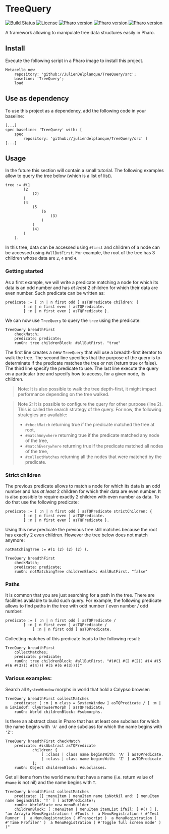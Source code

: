 # TreeQuery
[![Build Status](https://travis-ci.org/juliendelplanque/TreeQuery.svg?branch=master)](https://travis-ci.org/juliendelplanque/TreeQuery)
[![License](https://img.shields.io/badge/license-MIT-blue.svg)](LICENSE)
[![Pharo version](https://img.shields.io/badge/Pharo-6.1-%23aac9ff.svg)](https://pharo.org/download)
[![Pharo version](https://img.shields.io/badge/Pharo-7.0-%23aac9ff.svg)](https://pharo.org/download)
[![Pharo version](https://img.shields.io/badge/Pharo-8.0-%23aac9ff.svg)](https://pharo.org/download)

A framework allowing to manipulate tree data structures easily in Pharo.

## Install
Execute the following script in a Pharo image to install this project.

```Smalltalk
Metacello new
    repository: 'github://JulienDelplanque/TreeQuery/src';
    baseline: 'TreeQuery';
    load
```

## Use as dependency
To use this project as a dependency, add the following code in your baseline:
```Smalltalk
[...]
spec baseline: 'TreeQuery' with: [ 
	spec
		repository: 'github://juliendelplanque/TreeQuery/src' ]
[...]
```

## Usage
In the future this section will contain a small tutorial.
The following examples allow to query the tree below (which is a list of list).

```
tree := #(1 
		(2 
			(2)
		)
		(4
			(5
				(6
					(3)
				)
			)
			(4)
		)
	).
```

In this tree, data can be accessed using `#first` and children of a node can be accessed using `#allButFirst`.
For example, the root of the tree has 3 children whose data are `2`, `4` and `4`.

### Getting started

As a first example, we will write a predicate matching a node for which its data is an odd number and has *at least* 2 children for which their data are even number. Such predicate can be written as:

```
predicate := [ :n | n first odd ] asTQPredicate children: {
		[ :n | n first even ] asTQPredicate.
		[ :n | n first even ] asTQPredicate }.
```

We can now use `TreeQuery` to query the `tree` using the predicate:

```
TreeQuery breadthFirst
	checkMatch;
	predicate: predicate;
	runOn: tree childrenBlock: #allButFirst. "true"
```

The first line creates a new `TreeQuery` that will use a breadth-first iterator to walk the tree. The second line specifies that the purpose of the query is to determinate if the predicate matches the tree or not (return true or false). The third line specify the predicate to use. The last line execute the query on a particular tree and specify how to access, for a given node, its children.

> Note: It is also possible to walk the tree depth-first, it might impact performance depending on the tree walked.

> Note 2: It is possible to configure the query for other purpose (line 2). This is called the search strategy of the query. For now, the following strategies are available:
> - `#checkMatch` returning true if the predicate matched the tree at root,
> - `#matchAnywhere` returning true if the predicate matched any node of the tree,
> - `#matchEverywhere` returning true if the predicate matched all nodes of the tree,
> - `#collectMatches` returning all the nodes that were matched by the predicate.


### Strict children

The previous predicate allows to match a node for which its data is an odd number and has *at least* 2 children for which their data are even number. It is also possible to require exactly 2 children with even number as data. To do that use the following predicate:

```
predicate := [ :n | n first odd ] asTQPredicate strictChildren: {
		[ :n | n first even ] asTQPredicate.
		[ :n | n first even ] asTQPredicate }.
```

Using this new predicate the previous tree still matches because the root has exactly 2 even children. However the tree below does not match anymore:

```
notMatchingTree := #(1 (2) (2) (2) ).

TreeQuery breadthFirst
	checkMatch;
	predicate: predicate;
	runOn: notMatchingTree childrenBlock: #allButFirst. "false"
```

### Paths

It is common that you are just searching for a path in the tree. There are facilities available to build such query.
For example, the following predicate allows to find paths in the tree with odd number / even number / odd number:

```
predicate := [ :n | n first odd ] asTQPredicate /
		[ :n | n first even ] asTQPredicate /
			[ :n | n first odd ] asTQPredicate.
```

Collecting matches of this predicate leads to the following result:
```
TreeQuery breadthFirst
	collectMatches;
	predicate: predicate;
	runOn: tree childrenBlock: #allButFirst. "#(#(1 #(2 #(2)) #(4 #(5 #(6 #(3))) #(4))) #(5 #(6 #(3))))"
```

### Various examples:

Search all `SystemWindow` morphs in world that hold a Calypso browser:
```
TreeQuery breadthFirst collectMatches
	predicate: [ :m | m class = SystemWindow ] asTQPredicate / [ :m | m isKindOf: ClyBrowserMorph ] asTQPredicate;
	runOn: World childrenBlock: #submorphs.
```

Is there an abstract class in Pharo that has at least one subclass for which the name begins with `'A'` and one subclass for which the name begins with `'Z'`:

```
TreeQuery breadthFirst checkMatch
	predicate: #isAbstract asTQPredicate
			children: { 
				[ :class | class name beginsWith: 'A' ] asTQPredicate.
				[ :class | class name beginsWith: 'Z' ] asTQPredicate
			};
	runOn: Object childrenBlock: #subclasses.
```

Get all items from the world menu that have a name (i.e. return value of `#name` is not nil) and the name begins with `T`.
```
TreeQuery breadthFirst collectMatches
	predicate: ([ :menuItem | menuItem name isNotNil and: [ menuItem name beginsWith: 'T' ] ] asTQPredicate);
	runOn: WorldState new menuBuilder
	childrenBlock: [ :menuItem | menuItem itemList ifNil: [ #() ] ]. "an Array(a MenuRegistration ( #Tools )  a MenuRegistration ( #'Test Runner' )  a MenuRegistration ( #Transcript )  a MenuRegistration ( #'Time Profiler' )  a MenuRegistration ( #'Toggle full screen mode' ) )"
```
